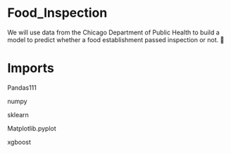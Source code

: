 # Food_Inspection

We will use data from the Chicago Department of Public Health to build a model to predict whether a food establishment passed inspection or not. 🥘
# Imports

Pandas111

numpy

sklearn

Matplotlib.pyplot

xgboost
